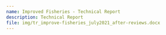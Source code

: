 ```yaml
---
name: Improved Fisheries - Technical Report
description: Technical Report
file: img/tr_improve-fisheries_july2021_after-reviews.docx
---
```

